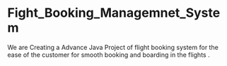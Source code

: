 # Fight_Booking_Managemnet_System
We are Creating a Advance Java Project of flight booking system for the ease of the customer for smooth booking and boarding in the flights .
